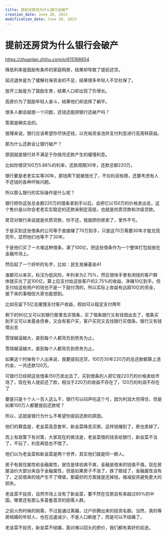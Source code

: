 ```yaml
---
title: 提前还房贷为什么银行会破产
creation_date: June 20, 2023
modification_date: June 20, 2023
---
```



# 提前还房贷为什么银行会破产

https://zhuanlan.zhihu.com/p/615168854

降低利率是鼓励有条件的家庭购房，结果却导致了提前还贷。

延迟退休是为了缓解社保资金的不足，结果很多年轻人不交社保了。

放开三胎是为了鼓励生育，结果人口却出现了负增长。

高房价为了鼓励年轻人奋斗，结果他们却选择了躺平。

很多人都会疑惑一个问题，还钱还能把银行还破产吗？

答案是确实会的。

按理来说，银行应该希望你尽快还钱，以充裕资金池并支付利息进行高周转获益。

那为什么还款会让银行破产？

原因就是银行并不满足于你按月还款产生的缓慢利息。

比如你借贷100万5.88%的利率，还款周期30年，还款总额220万。

银行要是老老实实等30年，那钱两下就被借光了，不仅利润有限，还要考虑有人不还钱的各种坏账问题。

所以那么银行的实际操作是什么呢？

银行把你这张总金额220万的借条拿到手以后，会把它以150万的价格卖出去，这个售价是以你会老老实实稳定的还款来制定高低，也就是优质贷款和次级贷款。

房贷对银行来说就是优质贷款，你不还，我就把你房卖了，里外不亏。

于是买到这张借条的公司等于直接赚了70万到手，只是这70万需要30年才能兑现完毕，显然他们也等不了30年。

于是他们买了一大堆这种借条，凑了100亿，把这些借条作为一个整体打包投放在金融市场上。

然后起了一个好听的名字，比如：民生发展基金A1

谁都可以来买，标注为低风险，年利率为2.75%，然后很快手里有闲钱的客户群体就买光了这100亿，算上应支付给这些客户的2.75%的收益，净赚10亿到手。但支付给这些用户的钱也不是一下就付清的，所以实际上收益有远超10亿的资金，接下来的事相信大家也能想到。

比如先留下5亿去缓慢支付客户收益，假如可以稳定支付两年

剩下的90亿又可以到银行那里去买借条，买了借条银行又有钱借出去了，借条买到手又可以发基金债券，又会有客户买，客户买完又去找银行买借条，银行又有钱借出去

雪球越滚越大，直到每个人都背负到债务为止。

雪球越滚越大，直到每个人都背负到债务为止。

如果这个时候有个人出来说，我要提前还贷，100万30年220万的总还款额算上违约金，一共还款120万。

可银行已经把这张借条150万卖出去了，买到借条的人把它按220万的价格卖给市场了，现在有人提前还了款，相当于220万的收益不存在了，120万的利润不存在了

要是只是十个人一百人这么干，银行可以闷声吃这个亏，因为利润大兜得住，但是如果100万人都要提前还款呢？

所以，这就是银行为什么不希望你提前还款的原因。

他们的算盘是，老韭菜高息套牢，新韭菜降息买房。这样钱赚到了，房也卖掉了。

而上有政策下有对策，大家现在的做法是，老韭菜借的钱丢给银行，新韭菜不当了，不玩了，利息再低也不借了。

他们以为老韭菜和新韭菜是两个世界，其实他们就是同一群人。

房子有居住属性和金融属性，居住是体验爽不爽，金融是借来的钱值不值。现在房屋溢价大部分来自于金融属性，但是如果房子不涨了，跌了赔钱了，金融属性没有了，之前借来的钱产生不了增值，那最好的方案就是还掉钱，缩减投资避免更大的损失。

老韭菜不投资，自然市场上没有了新韭菜，要不然在住房自有率超过90%的中国，哪里还有那么多首套首贷的刚需人群。

之前火热时候的刚需，不过是通过离婚，过户折腾出来的投资名额。当然，真的等房结婚的年轻人，也在迅速减少，不是人口断崖了，而是可以不结婚了。

老韭菜不投资，新韭菜不结婚，面对难以回头的房价，我们都有美好的前途。

